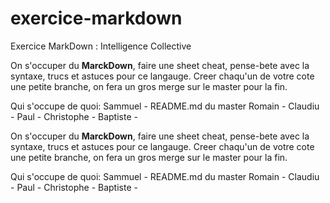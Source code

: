 # exercice-markdown
Exercice MarkDown : Intelligence Collective

On s'occuper du **MarckDown**, faire une sheet cheat, pense-bete avec la syntaxe, trucs et astuces pour ce langauge.
Creer chaqu'un de votre cote une petite branche, on fera un gros merge sur le master pour la fin.

Qui s'occupe de quoi:
Sammuel - README.md du master
Romain - 
Claudiu -
Paul -
Christophe -
Baptiste -

On s'occuper du **MarckDown**, faire une sheet cheat, pense-bete avec la syntaxe, trucs et astuces pour ce langauge.
Creer chaqu'un de votre cote une petite branche, on fera un gros merge sur le master pour la fin.

Qui s'occupe de quoi:
Sammuel - README.md du master
Romain - 
Claudiu -
Paul -
Christophe -
Baptiste - 
